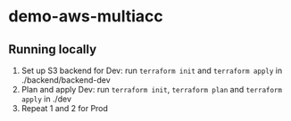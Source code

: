 # demo-aws-multiacc

## Running locally

1. Set up S3 backend for Dev: run `terraform init` and `terraform apply` in ./backend/backend-dev
2. Plan and apply Dev: run `terraform init`, `terraform plan` and `terraform apply` in ./dev
3. Repeat 1 and 2 for Prod

